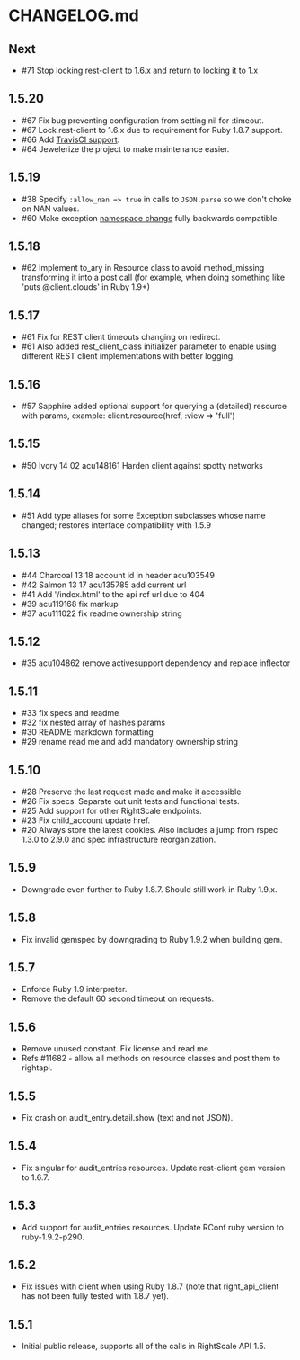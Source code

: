 # CHANGELOG.md

## Next
 - \#71 Stop locking rest-client to 1.6.x and return to locking it to 1.x

## 1.5.20
 - \#67 Fix bug preventing configuration from setting nil for :timeout.
 - \#67 Lock rest-client to 1.6.x due to requirement for Ruby 1.8.7 support.
 - \#66 Add [TravisCI support](https://travis-ci.org/rightscale/right_api_client).
 - \#64 Jewelerize the project to make maintenance easier.

## 1.5.19
 - \#38 Specify `:allow_nan => true` in calls to `JSON.parse` so we don't choke on NAN values.
 - \#60 Make exception [namespace change](https://github.com/rightscale/right_api_client/commit/84f477907eef0a583ee5bec0ee5336309d933c75) fully backwards compatible.

## 1.5.18
 - \#62 Implement to_ary in Resource class to avoid method_missing transforming it into a post call
   (for example, when doing something like 'puts @client.clouds' in Ruby 1.9+)

## 1.5.17
 - \#61 Fix for REST client timeouts changing on redirect.
 - \#61 Also added rest_client_class initializer parameter to enable using different REST client implementations with better logging.

## 1.5.16
- \#57 Sapphire added optional support for querying a (detailed) resource with params, example: client.resource(href, :view => 'full')

## 1.5.15
- \#50 Ivory 14 02 acu148161 Harden client against spotty networks

## 1.5.14
- \#51 Add type aliases for some Exception subclasses whose name changed; restores interface compatibility with 1.5.9

## 1.5.13
- \#44 Charcoal 13 18 account id in header acu103549
- \#42 Salmon 13 17 acu135785 add current url
- \#41 Add '/index.html' to the api ref url due to 404
- \#39 acu119168 fix markup
- \#37 acu111022 fix readme ownership string

## 1.5.12
- \#35 acu104862 remove activesupport dependency and replace inflector

## 1.5.11
- \#33 fix specs and readme
- \#32 fix nested array of hashes params
- \#30 README markdown formatting
- \#29 rename read me and add mandatory ownership string

## 1.5.10
- \#28 Preserve the last request made and make it accessible
- \#26 Fix specs. Separate out unit tests and functional tests.
- \#25 Add support for other RightScale endpoints.
- \#23 Fix child_account update href.
- \#20 Always store the latest cookies. Also includes a jump from rspec 1.3.0 to 2.9.0 and spec infrastructure reorganization.

## 1.5.9
- Downgrade even further to Ruby 1.8.7. Should still work in Ruby 1.9.x.

## 1.5.8
- Fix invalid gemspec by downgrading to Ruby 1.9.2 when building gem.

## 1.5.7
- Enforce Ruby 1.9 interpreter.
- Remove the default 60 second timeout on requests.

## 1.5.6
- Remove unused constant. Fix license and read me.
- Refs #11682 - allow all methods on resource classes and post them to rightapi.

## 1.5.5
- Fix crash on audit_entry.detail.show (text and not JSON).

## 1.5.4
- Fix singular for audit_entries resources. Update rest-client gem version to 1.6.7.

## 1.5.3
- Add support for audit_entries resources. Update RConf ruby version to ruby-1.9.2-p290.

## 1.5.2
- Fix issues with client when using Ruby 1.8.7 (note that right_api_client has not been fully tested with 1.8.7 yet).

## 1.5.1
- Initial public release, supports all of the calls in RightScale API 1.5.
